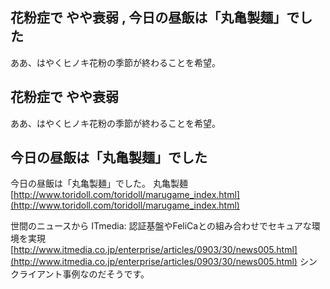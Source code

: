 ## 花粉症で やや衰弱 , 今日の昼飯は「丸亀製麺」でした

ああ、はやくヒノキ花粉の季節が終わることを希望。






## 花粉症で やや衰弱


ああ、はやくヒノキ花粉の季節が終わることを希望。

## 今日の昼飯は「丸亀製麺」でした


今日の昼飯は「丸亀製麺」でした。
丸亀製麺
  [http://www.toridoll.com/toridoll/marugame_index.html](http://www.toridoll.com/toridoll/marugame_index.html)

世間のニュースから
ITmedia: 認証基盤やFeliCaとの組み合わせでセキュアな環境を実現
  [http://www.itmedia.co.jp/enterprise/articles/0903/30/news005.html](http://www.itmedia.co.jp/enterprise/articles/0903/30/news005.html)
  シンクライアント事例なのだそうです。